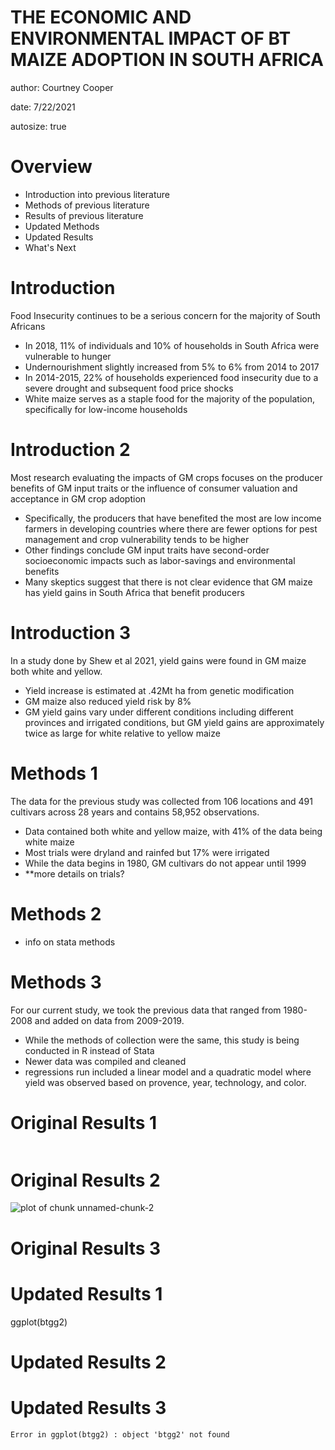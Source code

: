 THE ECONOMIC AND ENVIRONMENTAL IMPACT OF BT MAIZE ADOPTION IN SOUTH AFRICA
========================================================
author: Courtney Cooper

date: 7/22/2021


autosize: true



Overview
========================================================

- Introduction into previous literature
- Methods of previous literature
- Results of previous literature
- Updated Methods
- Updated Results
- What's Next

Introduction
========================================================

Food Insecurity continues to be a serious concern for the majority of South Africans

- In 2018, 11% of individuals and 10% of households in South Africa were vulnerable to hunger
- Undernourishment slightly increased from 5% to 6% from 2014 to 2017
- In 2014-2015, 22% of households experienced food insecurity due to a severe drought and subsequent food price shocks
- White maize serves as a staple food for the majority of the population, specifically for low-income households

Introduction 2
========================================================

Most research evaluating the impacts of GM crops focuses on the producer benefits of GM input traits or the influence of consumer valuation and acceptance in GM crop adoption

- Specifically, the producers that have benefited the most are low income farmers in developing countries where there are fewer options for pest management and crop vulnerability tends to be higher 
- Other findings conclude GM input traits have second-order socioeconomic impacts such as labor-savings and environmental benefits
- Many skeptics suggest that there is not clear evidence that GM maize has yield gains in South Africa that benefit producers

Introduction 3
========================================================

In a study done by Shew et al 2021, yield gains were found in GM maize both white and yellow.

- Yield increase is estimated at .42Mt ha from genetic modification
- GM maize also reduced yield risk by 8%
- GM yield gains vary under different conditions including different provinces and irrigated conditions, but GM yield gains are approximately twice as large for white relative to yellow maize

Methods 1
========================================================

The data for the previous study was collected from 106 locations and 491 cultivars across 28 years and contains 58,952 observations.

- Data contained both white and yellow maize, with 41% of the data being white maize
- Most trials were dryland and rainfed but 17% were irrigated
- While the data begins in 1980, GM cultivars do not appear until 1999
- **more details on trials?

Methods 2
========================================================

- info on stata methods

Methods 3
========================================================

For our current study, we took the previous data that ranged from 1980-2008 and added on data from 2009-2019.

- While the methods of collection were the same, this study is being conducted in R instead of Stata
- Newer data was compiled and cleaned
- regressions run included a linear model and a quadratic model where yield was observed based on provence, year, technology, and color. 


Original Results 1
========================================================
```{render = 'normal_print'}

````


Original Results 2
========================================================

![plot of chunk unnamed-chunk-2](maizepresentation-figure/unnamed-chunk-2-1.png)

Original Results 3
========================================================


Updated Results 1
========================================================
ggplot(btgg2)


Updated Results 2
========================================================



Updated Results 3
========================================================






```
Error in ggplot(btgg2) : object 'btgg2' not found
```
